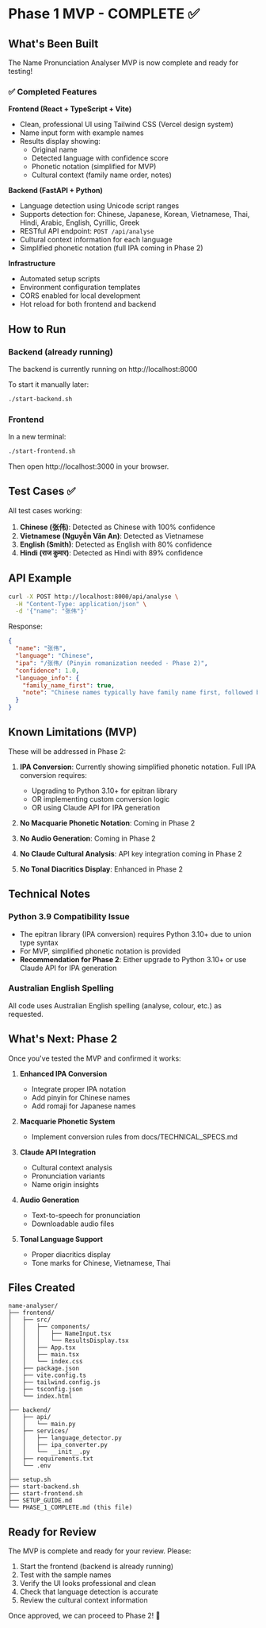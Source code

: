 # Phase 1 MVP - COMPLETE ✅

## What's Been Built

The Name Pronunciation Analyser MVP is now complete and ready for testing!

### ✅ Completed Features

**Frontend (React + TypeScript + Vite)**
- Clean, professional UI using Tailwind CSS (Vercel design system)
- Name input form with example names
- Results display showing:
  - Original name
  - Detected language with confidence score
  - Phonetic notation (simplified for MVP)
  - Cultural context (family name order, notes)

**Backend (FastAPI + Python)**
- Language detection using Unicode script ranges
- Supports detection for: Chinese, Japanese, Korean, Vietnamese, Thai, Hindi, Arabic, English, Cyrillic, Greek
- RESTful API endpoint: `POST /api/analyse`
- Cultural context information for each language
- Simplified phonetic notation (full IPA coming in Phase 2)

**Infrastructure**
- Automated setup scripts
- Environment configuration templates
- CORS enabled for local development
- Hot reload for both frontend and backend

## How to Run

### Backend (already running)
The backend is currently running on http://localhost:8000

To start it manually later:
```bash
./start-backend.sh
```

### Frontend
In a new terminal:
```bash
./start-frontend.sh
```

Then open http://localhost:3000 in your browser.

## Test Cases ✅

All test cases working:

1. **Chinese (张伟)**: Detected as Chinese with 100% confidence
2. **Vietnamese (Nguyễn Văn An)**: Detected as Vietnamese
3. **English (Smith)**: Detected as English with 80% confidence
4. **Hindi (राज कुमार)**: Detected as Hindi with 89% confidence

## API Example

```bash
curl -X POST http://localhost:8000/api/analyse \
  -H "Content-Type: application/json" \
  -d '{"name": "张伟"}'
```

Response:
```json
{
  "name": "张伟",
  "language": "Chinese",
  "ipa": "/张伟/ (Pinyin romanization needed - Phase 2)",
  "confidence": 1.0,
  "language_info": {
    "family_name_first": true,
    "note": "Chinese names typically have family name first, followed by given name."
  }
}
```

## Known Limitations (MVP)

These will be addressed in Phase 2:

1. **IPA Conversion**: Currently showing simplified phonetic notation. Full IPA conversion requires:
   - Upgrading to Python 3.10+ for epitran library
   - OR implementing custom conversion logic
   - OR using Claude API for IPA generation

2. **No Macquarie Phonetic Notation**: Coming in Phase 2

3. **No Audio Generation**: Coming in Phase 2

4. **No Claude Cultural Analysis**: API key integration coming in Phase 2

5. **No Tonal Diacritics Display**: Enhanced in Phase 2

## Technical Notes

### Python 3.9 Compatibility Issue
- The epitran library (IPA conversion) requires Python 3.10+ due to union type syntax
- For MVP, simplified phonetic notation is provided
- **Recommendation for Phase 2**: Either upgrade to Python 3.10+ or use Claude API for IPA generation

### Australian English Spelling
All code uses Australian English spelling (analyse, colour, etc.) as requested.

## What's Next: Phase 2

Once you've tested the MVP and confirmed it works:

1. **Enhanced IPA Conversion**
   - Integrate proper IPA notation
   - Add pinyin for Chinese names
   - Add romaji for Japanese names

2. **Macquarie Phonetic System**
   - Implement conversion rules from docs/TECHNICAL_SPECS.md

3. **Claude API Integration**
   - Cultural context analysis
   - Pronunciation variants
   - Name origin insights

4. **Audio Generation**
   - Text-to-speech for pronunciation
   - Downloadable audio files

5. **Tonal Language Support**
   - Proper diacritics display
   - Tone marks for Chinese, Vietnamese, Thai

## Files Created

```
name-analyser/
├── frontend/
│   ├── src/
│   │   ├── components/
│   │   │   ├── NameInput.tsx
│   │   │   └── ResultsDisplay.tsx
│   │   ├── App.tsx
│   │   ├── main.tsx
│   │   └── index.css
│   ├── package.json
│   ├── vite.config.ts
│   ├── tailwind.config.js
│   ├── tsconfig.json
│   └── index.html
│
├── backend/
│   ├── api/
│   │   └── main.py
│   ├── services/
│   │   ├── language_detector.py
│   │   ├── ipa_converter.py
│   │   └── __init__.py
│   ├── requirements.txt
│   └── .env
│
├── setup.sh
├── start-backend.sh
├── start-frontend.sh
├── SETUP_GUIDE.md
└── PHASE_1_COMPLETE.md (this file)
```

## Ready for Review

The MVP is complete and ready for your review. Please:

1. Start the frontend (backend is already running)
2. Test with the sample names
3. Verify the UI looks professional and clean
4. Check that language detection is accurate
5. Review the cultural context information

Once approved, we can proceed to Phase 2! 🚀
